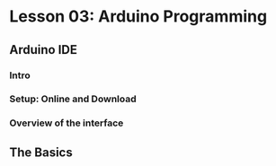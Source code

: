 # Lesson 03: Arduino Programming

## Arduino IDE 
### Intro
### Setup: Online and Download 
### Overview of the interface 

## The Basics
